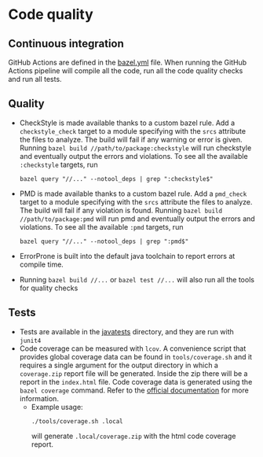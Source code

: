 # Code quality

## Continuous integration

GitHub Actions are defined in the [bazel.yml](../.github/workflows/bazel.yml) file.
When running the GitHub Actions pipeline will compile all the code, run all the
code quality checks and run all tests.

## Quality

- CheckStyle is made available thanks to a custom bazel rule. Add a `checkstyle_check` 
  target to a module specifying with the `srcs` attribute the files to analyze.
  The build will fail if any warning or error is given.
  Running `bazel build //path/to/package:checkstyle` will run checkstyle and
  eventually output the errors and violations. To see all the available
  `:checkstyle` targets, run
  ```shell
  bazel query "//..." --notool_deps | grep ":checkstyle$"
  ```

- PMD is made available thanks to a custom bazel rule. Add a `pmd_check` target
  to a module specifying with the `srcs` attribute the files to analyze.
  The build will fail if any violation is found.
  Running `bazel build //path/to/package:pmd` will run pmd and eventually output
  the errors and violations. To see all the available `:pmd` targets, run
  ```shell
  bazel query "//..." --notool_deps | grep ":pmd$"
  ```
- ErrorProne is built into the default java toolchain to report errors at
  compile time.
- Running `bazel build //...` or `bazel test //...` will also run all the tools for
  quality checks

## Tests

- Tests are available in the [javatests](../javatests) directory, and they 
  are run with `junit4`
- Code coverage can be measured with `lcov`. A convenience script
  that provides global coverage data can be found in `tools/coverage.sh`
  and it requires a single argument for the output directory in which a
  `coverage.zip` report file will be generated. Inside the zip there will
  be a report in the `index.html` file. Code coverage data is generated
  using the `bazel coverage` command. Refer to the
  [official documentation](https://docs.bazel.build/versions/4.0.0/command-line-reference.html#coverage)
  for more information.
    - Example usage: 
      ```shell
      ./tools/coverage.sh .local
      ```
      will generate `.local/coverage.zip` with the html code coverage report.
